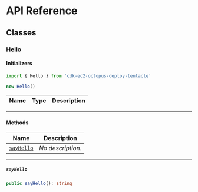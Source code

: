 # API Reference <a name="API Reference" id="api-reference"></a>



## Classes <a name="Classes" id="Classes"></a>

### Hello <a name="Hello" id="cdk-ec2-octopus-deploy-tentacle.Hello"></a>

#### Initializers <a name="Initializers" id="cdk-ec2-octopus-deploy-tentacle.Hello.Initializer"></a>

```typescript
import { Hello } from 'cdk-ec2-octopus-deploy-tentacle'

new Hello()
```

| **Name** | **Type** | **Description** |
| --- | --- | --- |

---

#### Methods <a name="Methods" id="Methods"></a>

| **Name** | **Description** |
| --- | --- |
| <code><a href="#cdk-ec2-octopus-deploy-tentacle.Hello.sayHello">sayHello</a></code> | *No description.* |

---

##### `sayHello` <a name="sayHello" id="cdk-ec2-octopus-deploy-tentacle.Hello.sayHello"></a>

```typescript
public sayHello(): string
```





